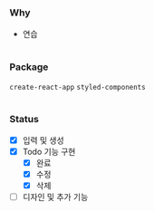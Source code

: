 #

### Why

-   연습

#

### Package

`create-react-app` `styled-components`

#

### Status

-   [x] 입력 및 생성
-   [x] Todo 기능 구현
    -   [x] 완료
    -   [x] 수정
    -   [x] 삭제
-   [ ] 디자인 및 추가 기능
